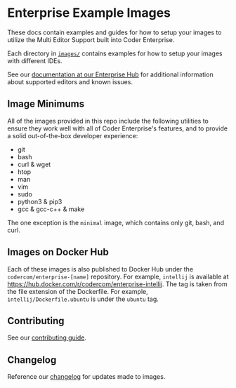# Enterprise Example Images

These docs contain examples and guides for how to setup your images to utilize
the Multi Editor Support built into Coder Enterprise.

Each directory in [`images/`](./images) contains examples for how to setup your
images with different IDEs.

See our
[documentation at our Enterprise Hub](https://enterprise.coder.com/docs/multi-editor)
for additional information about supported editors and known issues.

## Image Minimums

All of the images provided in this repo include the following utilities to
ensure they work well with all of Coder Enterprise's features, and to provide a
solid out-of-the-box developer experience:

- git
- bash
- curl & wget
- htop
- man
- vim
- sudo
- python3 & pip3
- gcc & gcc-c++ & make

The one exception is the `minimal` image, which contains only git, bash, and curl.

## Images on Docker Hub

Each of these images is also published to Docker Hub under the
`codercom/enterprise-[name]` repository. For example, `intellij` is available at
https://hub.docker.com/r/codercom/enterprise-intellij. The tag is taken from the
file extension of the Dockerfile. For example, `intellij/Dockerfile.ubuntu` is
under the `ubuntu` tag.

## Contributing

See our [contributing guide](.github/CONTRIBUTING.md).

## Changelog

Reference our [changelog](./changelog.md) for updates made to images.
